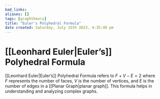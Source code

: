 ```yaml
---
bad_links: 
aliases: []
tags: [graphtheory]
title: "Euler's Polyhedral Formula"
date created: Saturday, July 15th 2023, 4:35:49 pm
---
```

# [[Leonhard Euler|Euler’s]] Polyhedral Formula

[[Leonhard Euler|Euler’s]] Polyhedral Formula refers to $F + V - E = 2$ where $F$ represents the number of faces, $V$ is the number of vertices, and $E$ is the number of edges in a [[Planar Graph|planar graph]]. This formula helps in understanding and analyzing complex graphs.

